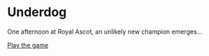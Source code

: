 # Underdog

One afternoon at Royal Ascot, an unlikely new champion emerges...

[Play the game](https://underdog.pages.dev/)
